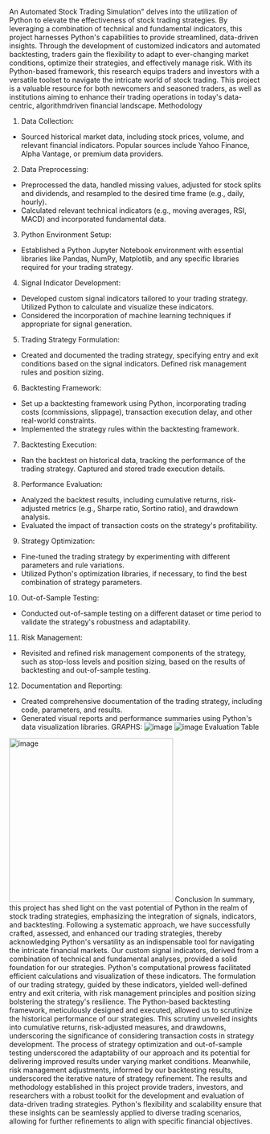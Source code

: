 An Automated Stock Trading Simulation" delves into the utilization of Python to elevate the
effectiveness of stock trading strategies. By leveraging a combination of technical and
fundamental indicators, this project harnesses Python's capabilities to provide streamlined,
data-driven insights. Through the development of customized indicators and automated
backtesting, traders gain the flexibility to adapt to ever-changing market conditions, optimize
their strategies, and effectively manage risk. With its Python-based framework, this research
equips traders and investors with a versatile toolset to navigate the intricate world of stock
trading. This project is a valuable resource for both newcomers and seasoned traders, as well
as institutions aiming to enhance their trading operations in today's data-centric, algorithmdriven
financial landscape.
Methodology
1. Data Collection:
- Sourced historical market data, including stock prices, volume, and relevant financial
indicators. Popular sources include Yahoo Finance, Alpha Vantage, or premium data
providers.
2. Data Preprocessing:
- Preprocessed the data, handled missing values, adjusted for stock splits and dividends, and
resampled to the desired time frame (e.g., daily, hourly).
- Calculated relevant technical indicators (e.g., moving averages, RSI, MACD) and
incorporated fundamental data.
3. Python Environment Setup:
- Established a Python Jupyter Notebook environment with essential libraries like Pandas,
NumPy, Matplotlib, and any specific libraries required for your trading strategy.
4. Signal Indicator Development:
- Developed custom signal indicators tailored to your trading strategy. Utilized Python to
calculate and visualize these indicators.
- Considered the incorporation of machine learning techniques if appropriate for signal
generation.
5. Trading Strategy Formulation:
- Created and documented the trading strategy, specifying entry and exit conditions based
on the signal indicators. Defined risk management rules and position sizing.
6. Backtesting Framework:
- Set up a backtesting framework using Python, incorporating trading costs (commissions,
slippage), transaction execution delay, and other real-world constraints.
- Implemented the strategy rules within the backtesting framework.
7. Backtesting Execution:
- Ran the backtest on historical data, tracking the performance of the trading strategy.
Captured and stored trade execution details.
8. Performance Evaluation:
- Analyzed the backtest results, including cumulative returns, risk-adjusted metrics (e.g.,
Sharpe ratio, Sortino ratio), and drawdown analysis.
- Evaluated the impact of transaction costs on the strategy's profitability.
9. Strategy Optimization:
- Fine-tuned the trading strategy by experimenting with different parameters and rule
variations.
- Utilized Python's optimization libraries, if necessary, to find the best combination of
strategy parameters.
10. Out-of-Sample Testing:
- Conducted out-of-sample testing on a different dataset or time period to validate the
strategy's robustness and adaptability.
11. Risk Management:
- Revisited and refined risk management components of the strategy, such as stop-loss
levels and position sizing, based on the results of backtesting and out-of-sample testing.
12. Documentation and Reporting:
- Created comprehensive documentation of the trading strategy, including code,
parameters, and results.
- Generated visual reports and performance summaries using Python's data visualization
libraries.
GRAPHS:
![image](https://github.com/user-attachments/assets/4cdd67b6-f22d-499d-9d71-69c7be9a863a)
![image](https://github.com/user-attachments/assets/1a2e542b-87ed-41ff-8f7b-d62e2d853e5c)
Evaluation Table
<img width="326" alt="image" src="https://github.com/user-attachments/assets/734e3bdc-7b57-43f7-9a92-45b8be5a56bf">
Conclusion
In summary, this project has shed light on the vast potential of Python in the realm of stock
trading strategies, emphasizing the integration of signals, indicators, and backtesting.
Following a systematic approach, we have successfully crafted, assessed, and enhanced our
trading strategies, thereby acknowledging Python's versatility as an indispensable tool for
navigating the intricate financial markets.
Our custom signal indicators, derived from a combination of technical and fundamental
analyses, provided a solid foundation for our strategies. Python's computational prowess
facilitated efficient calculations and visualization of these indicators. The formulation of our
trading strategy, guided by these indicators, yielded well-defined entry and exit criteria, with
risk management principles and position sizing bolstering the strategy's resilience.
The Python-based backtesting framework, meticulously designed and executed, allowed us to
scrutinize the historical performance of our strategies. This scrutiny unveiled insights into
cumulative returns, risk-adjusted measures, and drawdowns, underscoring the significance of
considering transaction costs in strategy development.
The process of strategy optimization and out-of-sample testing underscored the adaptability
of our approach and its potential for delivering improved results under varying market
conditions. Meanwhile, risk management adjustments, informed by our backtesting results,
underscored the iterative nature of strategy refinement.
The results and methodology established in this project provide traders, investors, and
researchers with a robust toolkit for the development and evaluation of data-driven trading
strategies. Python's flexibility and scalability ensure that these insights can be seamlessly
applied to diverse trading scenarios, allowing for further refinements to align with specific
financial objectives.
